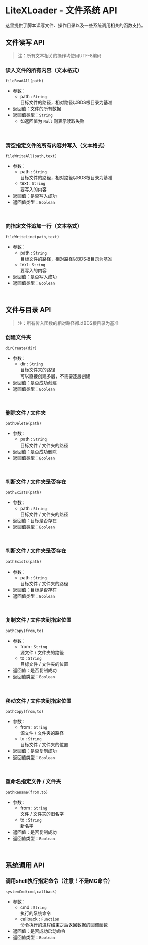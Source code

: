# LiteXLoader - 文件系统 API

这里提供了脚本读写文件、操作目录以及一些系统调用相关的函数支持。

## 文件读写 API

> 注：所有文本相关的操作均使用UTF-8编码

### 读入文件的所有内容（文本格式）  
`fileReadAll(path)`
- 参数：
    - path : `String`  
    目标文件的路径，相对路径以BDS根目录为基准  
- 返回值：文件的所有数据
- 返回值类型：`String` 
    - 如返回值为 `Null` 则表示读取失败  
<br>

### 清空指定文件的所有内容并写入（文本格式）  
`fileWriteAll(path,text)`
- 参数：
    - path : `String`  
    目标文件的路径，相对路径以BDS根目录为基准  
    - text : `String`  
    要写入的内容  
- 返回值：是否写入成功  
- 返回值类型：`Boolean`   
<br>

### 向指定文件追加一行（文本格式）  
`fileWriteLine(path,text)`
- 参数：
    - path : `String`  
    目标文件的路径，相对路径以BDS根目录为基准  
    - text : `String`  
    要写入的内容  
- 返回值：是否写入成功  
- 返回值类型：`Boolean`   
<br>

## 文件与目录 API

> 注：所有传入函数的相对路径都以BDS根目录为基准

### 创建文件夹  
`dirCreate(dir)`
- 参数：
    - dir : `String`  
    目标文件夹的路径  
    可以直接创建多层，不需要逐层创建  
- 返回值：是否成功创建  
- 返回值类型：`Boolean`     
<br>

### 删除文件 / 文件夹  
`pathDelete(path)`
- 参数：
    - path : `String`  
    目标文件 / 文件夹的路径  
- 返回值：是否成功删除  
- 返回值类型：`Boolean`   
<br>

### 判断文件 / 文件夹是否存在  
`pathExists(path)`
- 参数：
    - path : `String`  
    目标文件 / 文件夹的路径  
- 返回值：目标是否存在  
- 返回值类型：`Boolean`   
<br>

### 判断文件 / 文件夹是否存在  
`pathExists(path)`
- 参数：
    - path : `String`  
    目标文件 / 文件夹的路径  
- 返回值：目标是否存在  
- 返回值类型：`Boolean`   
<br>

### 复制文件 / 文件夹到指定位置  
`pathCopy(from,to)`
- 参数：
    - from : `String`  
    源文件 / 文件夹的路径
    - to : `String`  
    目标文件 / 文件夹的位置  
- 返回值：是否复制成功  
- 返回值类型：`Boolean`   
<br>

### 移动文件 / 文件夹到指定位置  
`pathCopy(from,to)`
- 参数：
    - from : `String`  
    源文件 / 文件夹的路径
    - to : `String`  
    目标文件 / 文件夹的位置  
- 返回值：是否复制成功  
- 返回值类型：`Boolean`   
<br>

### 重命名指定文件 / 文件夹  
`pathRename(from,to)`
- 参数：
    - from : `String`  
    文件 / 文件夹的旧名字
    - to : `String`  
    新名字  
- 返回值：是否复制成功  
- 返回值类型：`Boolean`   
<br>

## 系统调用 API

### 调用shell执行指定命令（注意！不是MC命令）  
`systemCmd(cmd,callback)`
- 参数：
    - cmd : `String`  
    执行的系统命令
    - callback : `Function`  
    命令执行的进程结束之后返回数据的回调函数
- 返回值：是否成功启动命令  
- 返回值类型：`Boolean`   
<br>